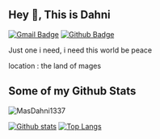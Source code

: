## Hey 👋, This is Dahni
[![Gmail Badge](https://img.shields.io/badge/-dahni@zeromind.id-c14438?style=flat&logo=Gmail&logoColor=white&link=mailto:dahni@zeromind.id)](mailto:dahni@zeromind.id) [![Github Badge](https://img.shields.io/badge/-MasDahni1337-grey?style=flat&logo=github&logoColor=white&link=https://github.com/MasDahni1337/)](https://www.github.com/MasDahni1337/) <p align='left'>Just one i need, i need this world be peace</p><p align='left'>location : the land of mages</p>
## Some of my Github Stats
<p align=left> <img src=https://komarev.com/ghpvc/?username=MasDahni1337 alt=MasDahni1337 /> </p>

[![Github stats](https://github-readme-stats.vercel.app/api?username=MasDahni1337&show_icons=true&include_all_commits=true)](https://github.com/MasDahni1337/github-readme-stats)
[![Top Langs](https://github-readme-stats.vercel.app/api/top-langs/?username=MasDahni1337)](https://github.com/MasDahni1337/github-readme-stats)
